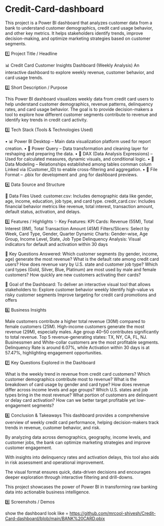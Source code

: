 # Credit-Card-dashboard
This project is a Power BI dashboard that analyzes customer data from a bank to understand customer demographics, credit card usage behavior, and other key metrics. It helps stakeholders identify trends, improve decision-making, and optimize marketing strategies based on customer segments.


1️⃣ Project Title / Headline


📊 Credit Card Customer Insights Dashboard (Weekly Analysis)
An interactive dashboard to explore weekly revenue, customer behavior, and card usage trends.


2️⃣ Short Description / Purpose

This Power BI dashboard visualizes weekly data from credit card users to help understand customer demographics, revenue patterns, delinquency rates, and card usage behavior.
The goal is to provide decision-makers a tool to explore how different customer segments contribute to revenue and identify key trends in credit card activity.


3️⃣ Tech Stack (Tools & Technologies Used)

• 📊 Power BI Desktop – Main data visualization platform used for report creation.
• 📂 Power Query – Data transformation and cleaning layer for reshaping and preparing the data.
• 🧠 DAX (Data Analysis Expressions) – Used for calculated measures, dynamic visuals, and conditional logic.
• 📝 Data Modeling – Relationships established among tables comman colum Linked via (Customer_ID) to enable cross-filtering and aggregation.
• 📁 File Format – .pbix for development and .png for dashboard previews.


4️⃣ Data Source and Structure

📁 Data Files Used:
customer.csv: Includes demographic data like gender, age, income, education, job type, and card type.
credit_card.csv: Includes financial behavior metrics like revenue, total interest, transaction amount, default status, activation, and delays.


5️⃣ Features / Highlights
✨ Key Features:
KPI Cards: Revenue (55M), Total Interest (8M), Total Transaction Amount (45M)
Filters/Slicers: Select by Week, Card Type, Gender, Quarter
Dynamic Charts: Gender-wise, Age Group, Income Level, State, Job Type
Delinquency Analysis: Visual indicators for default and activation within 30 days

🧐 Key Questions Answered:
Which customer segments (by gender, income, age) generate the most revenue?
What is the default rate among credit card users?
How does revenue vary by U.S. state and customer job type?
Which card types (Gold, Silver, Blue, Platinum) are most used by male and female customers?
How quickly are new customers activating their cards?

🎯 Goal of the Dashboard:
To deliver an interactive visual tool that allows stakeholders to:
Explore customer behavior weekly
Identify high-value vs risky customer segments
Improve targeting for credit card promotions and offers


6️⃣ Business Insights

Male customers contribute a higher total revenue (30M) compared to female customers (25M).
High-income customers generate the most revenue (29M), especially males.
Age group 40–50 contributes significantly to total revenue.
Top 5 revenue-generating states: TX, NY, CA, FL, NJ.
Businessmen and White-collar customers are the most profitable segments.
Delinquency Rate is around 6.07%, while Activation within 30 days is at 57.47%, highlighting engagement opportunities.

7️⃣ Key Questions Explored in the Dashboard

What is the weekly trend in revenue from credit card customers?
Which customer demographics contribute most to revenue?
What is the breakdown of card usage by gender and card type?
How does revenue differ across income levels and age groups?
Which U.S. states and job types bring in the most revenue?
What portion of customers are delinquent or delay card activation?
How can we better target profitable yet low-engagement segments?


8️⃣ Conclusion & Takeaways
This dashboard provides a comprehensive overview of weekly credit card performance, helping decision-makers track trends in revenue, customer behavior, and risk.

By analyzing data across demographics, geography, income levels, and customer jobs, the bank can optimize marketing strategies and improve customer engagement.

With insights into delinquency rates and activation delays, this tool also aids in risk assessment and operational improvement.

The visual format ensures quick, data-driven decisions and encourages deeper exploration through interactive filtering and drill-downs.

This project showcases the power of Power BI in transforming raw banking data into actionable business intelligence.


9️⃣  Screenshots / Demos

show the dashboard look like  =  https://github.com/mrcool-shivesh/Credit-Card-dashboard/blob/main/BANK%20CARD.pbix

